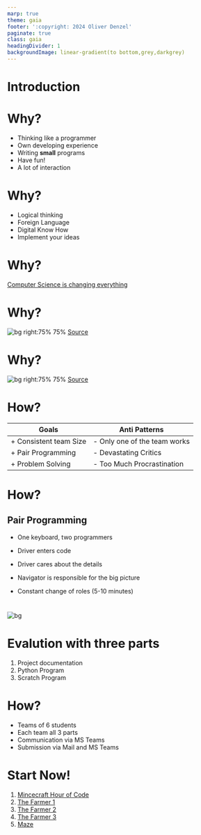 ```yaml
---
marp: true
theme: gaia
footer: ':copyright: 2024 Oliver Denzel'
paginate: true
class: gaia
headingDivider: 1
backgroundImage: linear-gradient(to bottom,grey,darkgrey)
---
```

<!-- _paginate: skip -->
<!-- _class: gaia lead -->
# Introduction

# Why?

* Thinking like a programmer
* Own developing experience
* Writing **small** programs
* Have fun!
* A lot of interaction

# Why?
* Logical thinking
* Foreign Language
* Digital Know How
* Implement your ideas

# Why?
[Computer Science is changing everything](https://youtu.be/xJqSu1IbcHg?list=PLzdnOPI1iJNfpD8i4Sx7U0y2MccnrNZuP)

# Why?
![bg right:75% 75%](https://www.bitkom-research.de/sites/default/files/2023-12/231212-PK-Fachkräfte-Web.jpg) 
[Source](https://www.bitkom.org/sites/main/files/2023-12/231213bitkom-chartsit-fachkraeftefinal.pdf)

# Why?
![bg right:75% 75%](https://www.bitkom.org/sites/main/files/styles/wide/public/2024-09/240916-PK-Smart-City-Index-2024-web.png?itok=13HgRNBm) 
[Source](https://www.bitkom.org/Presse/Presseinformation/Smart-City-Index-2024#_)

# How?
| Goals | Anti Patterns |
| --- | --- |
| + Consistent team Size | - Only one of the team works |
| + Pair Programming | - Devastating Critics |
| + Problem Solving | - Too Much Procrastination |

# How?
## Pair Programming
* One keyboard, two programmers

* Driver enters code
* Driver cares about the details

* Navigator is responsible for the big picture

* Constant change of roles (5-10 minutes)

# 
![bg](https://maqe-com-4-media-uploads.s3.ap-southeast-1.amazonaws.com/content/uploads/2020/04/07172748/IN_DEsignthinking_Cover-1.png)

# Evalution with three parts
1) Project documentation
1) Python Program
1) Scratch Program

# How?
* Teams of 6 students
* Each team all 3 parts
* Communication via MS Teams
* Submission via Mail and MS Teams

# Start Now!
1) [Mincecraft Hour of Code](https://studio.code.org/s/mc)
1) [The Farmer 1](https://studio.code.org/s/20-hour/lessons/9/levels/1)
1) [The Farmer 2](https://studio.code.org/s/20-hour/lessons/13/levels/1)
1) [The Farmer 3](https://studio.code.org/s/20-hour/lessons/17/levels/1)
1) [Maze](https://blockly.games/maze)

